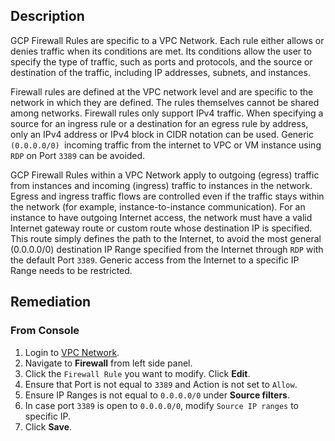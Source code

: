 ## Description

GCP Firewall Rules are specific to a VPC Network. Each rule either allows or denies traffic when its conditions are met. Its conditions allow the user to specify the type of traffic, such as ports and protocols, and the source or destination of the traffic, including IP addresses, subnets, and instances.

Firewall rules are defined at the VPC network level and are specific to the network in which they are defined. The rules themselves cannot be shared among networks. Firewall rules only support IPv4 traffic. When specifying a source for an ingress rule or a destination for an egress rule by address, only an IPv4 address or IPv4 block in CIDR notation can be used. Generic `(0.0.0.0/0) `incoming traffic from the internet to VPC or VM instance using
`RDP` on Port `3389` can be avoided.

GCP Firewall Rules within a VPC Network apply to outgoing (egress) traffic from instances and incoming (ingress) traffic to instances in the network. Egress and ingress traffic flows are controlled even if the traffic stays within the network (for example, instance-to-instance communication). For an instance to have outgoing Internet access, the network must have a valid Internet gateway route or custom route whose destination IP is specified. This route simply defines the path to the Internet, to avoid the most general (0.0.0.0/0) destination IP Range specified from the Internet through `RDP` with the default Port `3389`. Generic access from the Internet to a specific IP Range needs to be restricted.

## Remediation

### From Console

1. Login to [VPC Network](https://console.cloud.google.com/networking/networks/).
2. Navigate to **Firewall** from left side panel.
3. Click the `Firewall Rule` you want to modify. Click **Edit**.
4. Ensure that Port is not equal to `3389` and Action is not set to `Allow`.
5. Ensure IP Ranges is not equal to `0.0.0.0/0` under **Source filters**.
6. In case port `3389` is open to `0.0.0.0/0`, modify `Source IP ranges` to specific IP.
7. Click **Save**.
